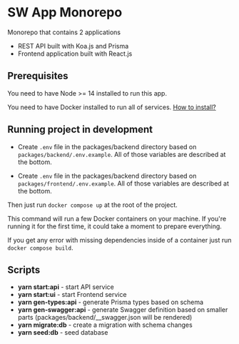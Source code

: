 # SW App Monorepo

Monorepo that contains 2 applications

- REST API built with Koa.js and Prisma
- Frontend application built with React.js

## Prerequisites

You need to have Node >= 14 installed to run this app.

You need to have Docker installed to run all of services. [How to install?](https://docs.docker.com/get-docker/)

## Running project in development

- Create `.env` file in the packages/backend directory based on `packages/backend/.env.example`. All of those variables are described at the bottom.

- Create `.env` file in the packages/backend directory based on `packages/frontend/.env.example`. All of those variables are described at the bottom.

Then just run `docker compose up` at the root of the project.

This command will run a few Docker containers on your machine. If you're running it for the first time, it could take a moment to prepare everything.

If you get any error with missing dependencies inside of a container just run `docker compose build`.

## Scripts

- **yarn start:api** - start API service
- **yarn start:ui** - start Frontend service
- **yarn gen-types:api** - generate Prisma types based on schema
- **yarn gen-swagger:api** - generate Swagger definition based on smaller parts (packages/backend/\_\_swagger.json will be rendered)
- **yarn migrate:db** - create a migration with schema changes
- **yarn seed:db** - seed database
